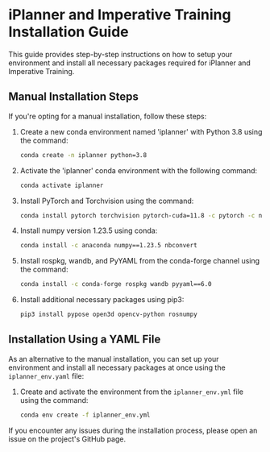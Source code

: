 # iPlanner and Imperative Training Installation Guide

This guide provides step-by-step instructions on how to setup your environment and install all necessary packages required for iPlanner and Imperative Training.

## Manual Installation Steps

If you're opting for a manual installation, follow these steps:

1. Create a new conda environment named 'iplanner' with Python 3.8 using the command:
    ```bash
    conda create -n iplanner python=3.8
    ```

2. Activate the 'iplanner' conda environment with the following command:
    ```bash
    conda activate iplanner
    ```

3. Install PyTorch and Torchvision using the command:
    ```bash
    conda install pytorch torchvision pytorch-cuda=11.8 -c pytorch -c nvidia
    ```

4. Install numpy version 1.23.5 using conda:
    ```bash
    conda install -c anaconda numpy==1.23.5 nbconvert
    ```

5. Install rospkg, wandb, and PyYAML from the conda-forge channel using the command:
    ```bash
    conda install -c conda-forge rospkg wandb pyyaml==6.0
    ```

6. Install additional necessary packages using pip3:
    ```bash
    pip3 install pypose open3d opencv-python rosnumpy
    ```

## Installation Using a YAML File

As an alternative to the manual installation, you can set up your environment and install all necessary packages at once using the `iplanner_env.yaml` file:

1. Create and activate the environment from the `iplanner_env.yml` file using the command:
    ```bash
    conda env create -f iplanner_env.yml
    ```

If you encounter any issues during the installation process, please open an issue on the project's GitHub page.
